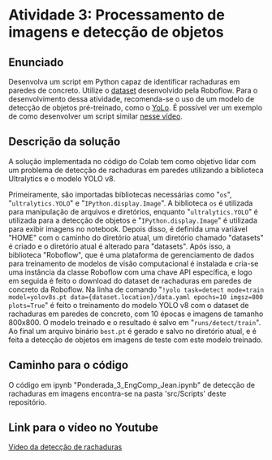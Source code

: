 # Atividade 3: Processamento de imagens e detecção de objetos

## Enunciado

Desenvolva um script em Python capaz de identificar rachaduras em paredes de concreto. Utilize o [dataset](https://universe.roboflow.com/university-bswxt/crack-bphdr/dataset/2) desenvolvido pela Roboflow. Para o desenvolvimento dessa atividade, recomenda-se o uso de um modelo de detecção de objetos pré-treinado, como o [YoLo](https://github.com/ultralytics/ultralytics). É possível ver um exemplo de como desenvolver um script similar [nesse vídeo](https://www.youtube.com/watch?v=vFGxM2KLs10).


## Descrição da solução
A solução implementada no código do Colab tem como objetivo lidar com um problema de detecção de rachaduras em paredes utilizando a biblioteca Ultralytics e o modelo YOLO v8.

Primeiramente, são importadas bibliotecas necessárias como "`os`", "`ultralytics.YOLO`" e "`IPython.display.Image`". A biblioteca `os` é utilizada para manipulação de arquivos e diretórios, enquanto "`ultralytics.YOLO`" é utilizada para a detecção de objetos e "`IPython.display.Image`" é utilizada para exibir imagens no notebook.
Depois disso, é definida uma variável "HOME" com o caminho do diretório atual, um diretório chamado "datasets" é criado e o diretório atual é alterado para "datasets". Após isso, a biblioteca "Roboflow", que é uma plataforma de gerenciamento de dados para treinamento de modelos de visão computacional é instalada e cria-se uma instância da classe Roboflow com uma chave API específica, e logo em seguida é feito o download do dataset de rachaduras em paredes de concreto da Roboflow. 
Na linha de comando "`!yolo task=detect mode=train model=yolov8s.pt data={dataset.location}/data.yaml epochs=10 imgsz=800 plots=True`" é feito o treinamento do modelo YOLO v8 com o dataset de rachaduras em paredes de concreto, com 10 épocas e imagens de tamanho 800x800. O modelo treinado e o resultado é salvo em "`runs/detect/train`". 
Ao final um arquivo binário `best.pt` é gerado e salvo no diretório atual, e é feita a detecção de objetos em imagens de teste com este modelo treinado. 

## Caminho para o código
O código em ipynb "Ponderada_3_EngComp_Jean.ipynb" de detecção de rachaduras em imagens encontra-se na pasta 'src/Scripts' deste repositório.

## Link para o vídeo no Youtube
<a href="https://youtu.be/0QI7AgkxpS0" > Vídeo da detecção de rachaduras </a>
